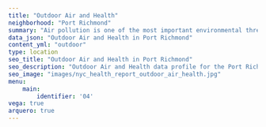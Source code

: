 ```yaml
---
title: "Outdoor Air and Health"
neighborhood: "Port Richmond"
summary: "Air pollution is one of the most important environmental threats to urban populations and while all people are exposed, pollutant emissions, levels of exposure, and population vulnerability vary across neighborhoods. Exposures to common air pollutants have been linked to respiratory and cardiovascular diseases, cancers, and premature deaths."
data_json: "Outdoor Air and Health in Port Richmond"
content_yml: "outdoor"
type: location
seo_title: "Outdoor Air and Health in Port Richmond"
seo_description: "Outdoor Air and Health data profile for the Port Richmond neighborhood of NYC."
seo_image: "images/nyc_health_report_outdoor_air_health.jpg"
menu:
    main:
        identifier: '04'
vega: true
arquero: true
---
```

